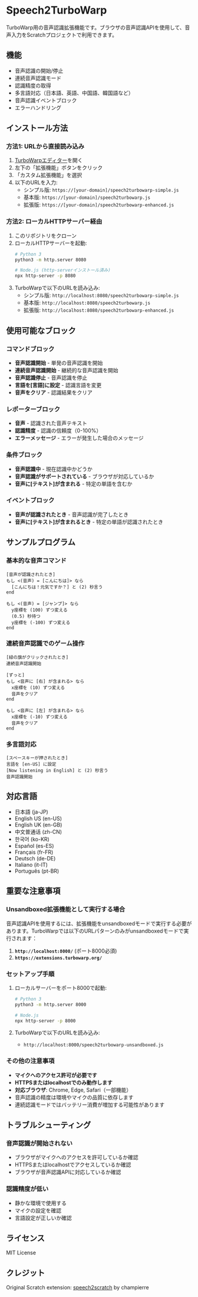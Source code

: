 # Speech2TurboWarp

TurboWarp用の音声認識拡張機能です。ブラウザの音声認識APIを使用して、音声入力をScratchプロジェクトで利用できます。

## 機能

- 音声認識の開始/停止
- 連続音声認識モード
- 認識精度の取得
- 多言語対応（日本語、英語、中国語、韓国語など）
- 音声認識イベントブロック
- エラーハンドリング

## インストール方法

### 方法1: URLから直接読み込み

1. [TurboWarpエディター](https://turbowarp.org/editor)を開く
2. 左下の「拡張機能」ボタンをクリック
3. 「カスタム拡張機能」を選択
4. 以下のURLを入力:
   - シンプル版: `https://[your-domain]/speech2turbowarp-simple.js`
   - 基本版: `https://[your-domain]/speech2turbowarp.js`
   - 拡張版: `https://[your-domain]/speech2turbowarp-enhanced.js`

### 方法2: ローカルHTTPサーバー経由

1. このリポジトリをクローン
2. ローカルHTTPサーバーを起動:
   ```bash
   # Python 3
   python3 -m http.server 8080
   
   # Node.js (http-serverインストール済み)
   npx http-server -p 8080
   ```
3. TurboWarpで以下のURLを読み込み:
   - シンプル版: `http://localhost:8080/speech2turbowarp-simple.js`
   - 基本版: `http://localhost:8080/speech2turbowarp.js`
   - 拡張版: `http://localhost:8080/speech2turbowarp-enhanced.js`

## 使用可能なブロック

### コマンドブロック
- **音声認識開始** - 単発の音声認識を開始
- **連続音声認識開始** - 継続的な音声認識を開始
- **音声認識停止** - 音声認識を停止
- **言語を[言語]に設定** - 認識言語を変更
- **音声をクリア** - 認識結果をクリア

### レポーターブロック
- **音声** - 認識された音声テキスト
- **認識精度** - 認識の信頼度（0-100%）
- **エラーメッセージ** - エラーが発生した場合のメッセージ

### 条件ブロック
- **音声認識中** - 現在認識中かどうか
- **音声認識がサポートされている** - ブラウザが対応しているか
- **音声に[テキスト]が含まれる** - 特定の単語を含むか

### イベントブロック
- **音声が認識されたとき** - 音声認識が完了したとき
- **音声に[テキスト]が含まれるとき** - 特定の単語が認識されたとき

## サンプルプログラム

### 基本的な音声コマンド
```scratch
[音声が認識されたとき]
もし <(音声) = [こんにちは]> なら
  [こんにちは！元気ですか？] と (2) 秒言う
end

もし <(音声) = [ジャンプ]> なら
  y座標を (100) ずつ変える
  (0.5) 秒待つ
  y座標を (-100) ずつ変える
end
```

### 連続音声認識でのゲーム操作
```scratch
[緑の旗がクリックされたとき]
連続音声認識開始

[ずっと]
もし <音声に [右] が含まれる> なら
  x座標を (10) ずつ変える
  音声をクリア
end

もし <音声に [左] が含まれる> なら
  x座標を (-10) ずつ変える
  音声をクリア
end
```

### 多言語対応
```scratch
[スペースキーが押されたとき]
言語を [en-US] に設定
[Now listening in English] と (2) 秒言う
音声認識開始
```

## 対応言語

- 日本語 (ja-JP)
- English US (en-US)
- English UK (en-GB)
- 中文普通话 (zh-CN)
- 한국어 (ko-KR)
- Español (es-ES)
- Français (fr-FR)
- Deutsch (de-DE)
- Italiano (it-IT)
- Português (pt-BR)

## 重要な注意事項

### Unsandboxed拡張機能として実行する場合

音声認識APIを使用するには、拡張機能をunsandboxedモードで実行する必要があります。TurboWarpでは以下のURLパターンのみがunsandboxedモードで実行されます：

1. **`http://localhost:8000/`** (ポート8000必須)
2. **`https://extensions.turbowarp.org/`**

### セットアップ手順

1. ローカルサーバーをポート8000で起動:
   ```bash
   # Python 3
   python3 -m http.server 8000
   
   # Node.js
   npx http-server -p 8000
   ```

2. TurboWarpで以下のURLを読み込み:
   - `http://localhost:8000/speech2turbowarp-unsandboxed.js`

### その他の注意事項

- **マイクへのアクセス許可が必要です**
- **HTTPSまたはlocalhostでのみ動作します**
- **対応ブラウザ**: Chrome, Edge, Safari（一部機能）
- 音声認識の精度は環境やマイクの品質に依存します
- 連続認識モードではバッテリー消費が増加する可能性があります

## トラブルシューティング

### 音声認識が開始されない
- ブラウザがマイクへのアクセスを許可しているか確認
- HTTPSまたはlocalhostでアクセスしているか確認
- ブラウザが音声認識APIに対応しているか確認

### 認識精度が低い
- 静かな環境で使用する
- マイクの設定を確認
- 言語設定が正しいか確認

## ライセンス

MIT License

## クレジット

Original Scratch extension: [speech2scratch](https://github.com/champierre/speech2scratch) by champierre